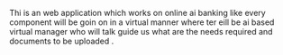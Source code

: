 Thi is an web application which works on online ai banking like every component will be goin on in a virtual manner where ter eill be ai based virtual manager who will talk guide us what are the needs required and documents to be uploaded .
